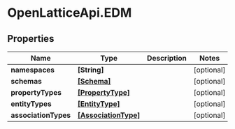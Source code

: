 # OpenLatticeApi.EDM

## Properties

Name | Type | Description | Notes
------------ | ------------- | ------------- | -------------
**namespaces** | **[String]** |  | [optional] 
**schemas** | [**[Schema]**](Schema.md) |  | [optional] 
**propertyTypes** | [**[PropertyType]**](PropertyType.md) |  | [optional] 
**entityTypes** | [**[EntityType]**](EntityType.md) |  | [optional] 
**associationTypes** | [**[AssociationType]**](AssociationType.md) |  | [optional] 


